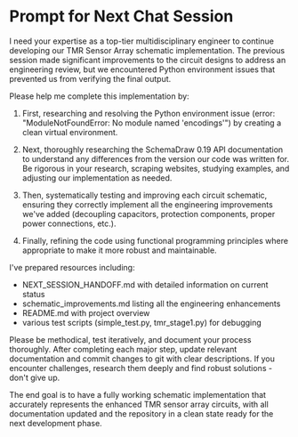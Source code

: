 # Prompt for Next Chat Session

I need your expertise as a top-tier multidisciplinary engineer to continue developing our TMR Sensor Array schematic implementation. The previous session made significant improvements to the circuit designs to address an engineering review, but we encountered Python environment issues that prevented us from verifying the final output.

Please help me complete this implementation by:

1. First, researching and resolving the Python environment issue (error: "ModuleNotFoundError: No module named 'encodings'") by creating a clean virtual environment.

2. Next, thoroughly researching the SchemaDraw 0.19 API documentation to understand any differences from the version our code was written for. Be rigorous in your research, scraping websites, studying examples, and adjusting our implementation as needed.

3. Then, systematically testing and improving each circuit schematic, ensuring they correctly implement all the engineering improvements we've added (decoupling capacitors, protection components, proper power connections, etc.).

4. Finally, refining the code using functional programming principles where appropriate to make it more robust and maintainable.

I've prepared resources including:
- NEXT_SESSION_HANDOFF.md with detailed information on current status
- schematic_improvements.md listing all the engineering enhancements
- README.md with project overview
- various test scripts (simple_test.py, tmr_stage1.py) for debugging

Please be methodical, test iteratively, and document your process thoroughly. After completing each major step, update relevant documentation and commit changes to git with clear descriptions. If you encounter challenges, research them deeply and find robust solutions - don't give up.

The end goal is to have a fully working schematic implementation that accurately represents the enhanced TMR sensor array circuits, with all documentation updated and the repository in a clean state ready for the next development phase. 